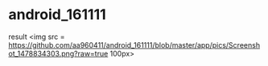 # android_161111
result
<img src = https://github.com/aa960411/android_161111/blob/master/app/pics/Screenshot_1478834303.png?raw=true 100px>
